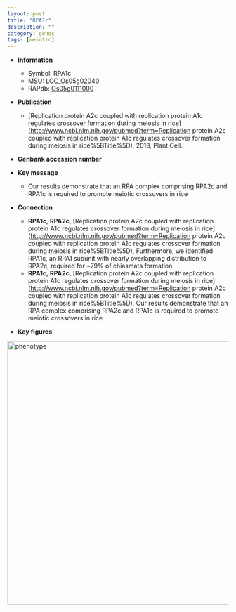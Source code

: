 ```yaml
---
layout: post
title: "RPA1c"
description: ""
category: genes
tags: [meiotic]
---
```


* **Information**  
    + Symbol: RPA1c  
    + MSU: [LOC_Os05g02040](http://rice.plantbiology.msu.edu/cgi-bin/ORF_infopage.cgi?orf=LOC_Os05g02040)  
    + RAPdb: [Os05g0111000](http://rapdb.dna.affrc.go.jp/viewer/gbrowse_details/irgsp1?name=Os05g0111000)  

* **Publication**  
    + [Replication protein A2c coupled with replication protein A1c regulates crossover formation during meiosis in rice](http://www.ncbi.nlm.nih.gov/pubmed?term=Replication protein A2c coupled with replication protein A1c regulates crossover formation during meiosis in rice%5BTitle%5D), 2013, Plant Cell.

* **Genbank accession number**  

* **Key message**  
    + Our results demonstrate that an RPA complex comprising RPA2c and RPA1c is required to promote meiotic crossovers in rice

* **Connection**  
    + __RPA1c__, __RPA2c__, [Replication protein A2c coupled with replication protein A1c regulates crossover formation during meiosis in rice](http://www.ncbi.nlm.nih.gov/pubmed?term=Replication protein A2c coupled with replication protein A1c regulates crossover formation during meiosis in rice%5BTitle%5D), Furthermore, we identified RPA1c, an RPA1 subunit with nearly overlapping distribution to RPA2c, required for ~79% of chiasmata formation
    + __RPA1c__, __RPA2c__, [Replication protein A2c coupled with replication protein A1c regulates crossover formation during meiosis in rice](http://www.ncbi.nlm.nih.gov/pubmed?term=Replication protein A2c coupled with replication protein A1c regulates crossover formation during meiosis in rice%5BTitle%5D), Our results demonstrate that an RPA complex comprising RPA2c and RPA1c is required to promote meiotic crossovers in rice

* **Key figures**  
<img src="http://ricencode.github.io/images/RPA1c.pheno.png" alt="phenotype"  style="width: 600px;"/>




